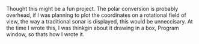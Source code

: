 Thought this might be a fun project. The polar conversion is probably overhead, 
if I was planning to plot the coordinates on a rotational field of view, 
the way a traditional sonar is displayed, this would be unneccisary. 
At the time I wrote this, I was thinkgin about it drawing in a box, 
Program window, so thats how I wrote it. 
